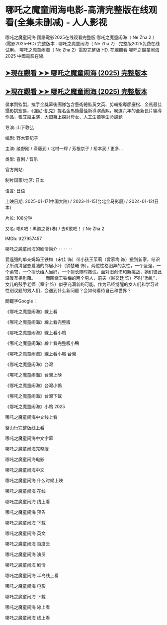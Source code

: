 <h1>哪吒之魔童闹海电影-高清完整版在线观看(全集未删减) - 人人影视</h1>
哪吒之魔童闹海 國語電影2025在线观看完整版 哪吒之魔童闹海（ Ne Zha 2 ） (電影2025-HD) 完整版本 . 哪吒之魔童闹海（ Ne Zha 2） 完整版2025免费在线试用。 哪吒之魔童闹海（ Ne Zha 2）電影完整版 HD. 在線觀看 哪吒之魔童闹海 2025 中國電影在線.</p>

## [➤現在觀看 ➤➤ 哪吒之魔童闹海 (2025) 完整版本](https://shortx.today/ucJHd)

## [➤現在觀看 ➤➤ 哪吒之魔童闹海 (2025) 完整版本](https://shortx.today/ucJHd)

侯孝賢監製，攜手金獎幕後團隊包含藝術總監黃文英、剪輯指導廖慶松、金馬最佳攝影姚宏易，《強尼･凱克》提名金馬獎最佳新導演黃熙，睽違六年的全新長片編導作品，張艾嘉主演，大銀幕上探討母女、人工生殖等生命課題

导演: 山下敦弘

编剧: 野木亚纪子

主演: 绫野刚 / 斋藤润 / 北村一辉 / 芳根京子 / 桥本润 / 更多...

类型: 喜剧 / 音乐

官方网站:

制片国家/地区: 日本

语言: 日语

上映日期: 2025-01-17(中国大陆) / 2023-11-15(台北金马影展) / 2024-01-12(日本)

片长: 108分钟

又名: 唱K吧！黑道之哥(港) / 去K歌吧！ / Ne Zha 2

IMDb: tt27957457

哪吒之魔童闹海的剧情简介 · · · · · · 　　

爱逞强的单亲妈妈王铁梅（宋佳 饰）带小孩王茉莉（曾慕梅 饰）搬到新家，结识了所谓清醒恋爱脑的邻居小叶（钟楚曦 饰）。两位性格迥异的女性，一个坚强，一个柔软，一个擅长给人当妈，一个擅长随时撒谎。面对旧创伤和新挑战，她们彼此温暖互相慰藉。 　　而围绕王铁梅的两个男人，前夫（赵又廷 饰）不时“添乱”，女儿的鼓手老师（章宇 饰）似乎充满新的可能。作为已经觉醒的女人们和学习过性别议题的男人们，会遇到什么新问题？会如何看待自己和世界？

關鍵字Google：

《哪吒之魔童闹海》線上看

《哪吒之魔童闹海》線上看完整版

《哪吒之魔童闹海》線上看小鴨

《哪吒之魔童闹海》線上看完整版小鴨

《哪吒之魔童闹海》線上看小鴨 台灣

《哪吒之魔童闹海》台灣

《哪吒之魔童闹海》台灣上映

《哪吒之魔童闹海》台灣小鴨

《哪吒之魔童闹海》台灣下載

《哪吒之魔童闹海》小鴨 2025

哪吒之魔童闹海中文线上看

釜山行完整版线上看

哪吒之魔童闹海中文字幕

哪吒之魔童闹海完整版

哪吒之魔童闹海电影

哪吒之魔童闹海中文

哪吒之魔童闹海 什么时候上映

哪吒之魔童闹海 在线

哪吒之魔童闹海 线上看

哪吒之魔童闹海 预告

哪吒之魔童闹海 下载

哪吒之魔童闹海 英文

哪吒之魔童闹海 百度云

哪吒之魔童闹海 演员

哪吒之魔童闹海 剧情

哪吒之魔童闹海 半岛线上看

哪吒之魔童闹海 电影

哪吒之魔童闹海 下载

哪吒之魔童闹海 線上看

哪吒之魔童闹海 线上看
